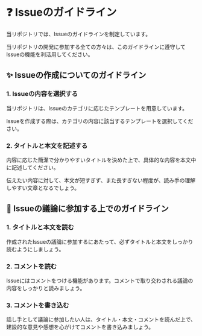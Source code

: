 # ❓ Issueのガイドライン

当リポジトリでは、Issueのガイドラインを制定しています。

当リポジトリの開発に参加する全ての方々は、このガイドラインに遵守してIssueの機能を利活用してください。

## ✨ Issueの作成についてのガイドライン

### 1. Issueの内容を選択する

当リポジトリは、Issueのカテゴリに応じたテンプレートを用意しています。

Issueを作成する際は、カテゴリの内容に該当するテンプレートを選択してください。

### 2. タイトルと本文を記述する

内容に応じた簡潔で分かりやすいタイトルを決めた上で、具体的な内容を本文中に記述してください。

伝えたい内容に対して、本文が短すぎず、また長すぎない程度が、読み手の理解しやすい文章となるでしょう。

## 💬 Issueの議論に参加する上でのガイドライン

### 1. タイトルと本文を読む

作成されたIssueの議論に参加するにあたって、必ずタイトルと本文をしっかり読むようにしましょう。

### 2. コメントを読む

Issueにはコメントをつける機能があります。コメントで取り交わされる議論の内容をしっかりと読みましょう。

### 3. コメントを書き込む

話し手として議論に参加したい人は、タイトル・本文・コメントを読んだ上で、建設的な意見や感想を心がけてコメントを書き込みましょう。

